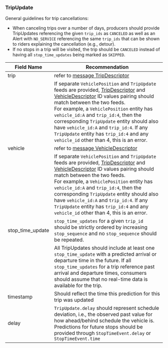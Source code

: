 ### TripUpdate

General guidelines for trip cancellations:
* When canceling trips over a number of days, producers should provide TripUpdates referencing the given `trip_ids` as `CANCELED` as well as an Alert with `NO_SERVICE` referencing the same `trip_ids` that can be shown to riders explaining the cancellation (e.g., detour).
* If no stops in a trip will be visited, the trip should be `CANCELED` instead of having all `stop_time_updates` being marked as `SKIPPED`.  

| Field Name | Recommendation |
| --- | --- |
| trip | refer to [message TripDescriptor](#TripDescriptor) |
|  | If separate `VehiclePosition` and `TripUpdate` feeds are provided, [TripDescriptor](#TripDescriptor) and [VehicleDescriptor](#VehicleDescriptor) ID values pairing should match between the two feeds.<br>For example, a `VehiclePosition` entity has `vehicle_id:A` and `trip_id:4`, then the corresponding `TripUpdate` entity should also have `vehicle_id:A` and `trip_id:4`. If any `TripUpdate` entity has `trip_id:4` and any `vehicle_id` other than 4, this is an error. |
| vehicle | refer to [message VehicleDescriptor](#VehicleDescriptor) |
|  | If separate `VehiclePosition` and `TripUpdate` feeds are provided, [TripDescriptor](#TripDescriptor) and [VehicleDescriptor](#VehicleDescriptor) ID values pairing should match between the two feeds.<br/>For example, a `VehiclePosition` entity has `vehicle_id:A` and `trip_id:4`, then the corresponding `TripUpdate` entity should also have `vehicle_id:A` and `trip_id:4`. If any `TripUpdate` entity has `trip_id:4` and any `vehicle_id` other than 4, this is an error. |
| stop_time_update | `stop_time_updates` for a given `trip_id` should be strictly ordered by increasing `stop_sequence` and no `stop_sequence` should be repeated. |
|  | All TripUpdates should include at least one `stop_time_update` with a predicted arrival or departure time in the future. If all `stop_time_updates` for a trip reference past arrival and departure times, consumers should assume that no real-time data is available for the trip. |
| timestamp | Should reflect the time this prediction for this trip was updated |
| delay | `TripUpdate.delay` should represent schedule deviation, i.e., the observed past value for how ahead/behind schedule the vehicle is. Predictions for future stops should be provided through `StopTimeEvent.delay` or `StopTimeEvent.time` |
